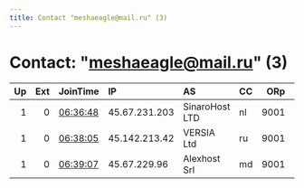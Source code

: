 ```yaml
---
title: Contact "meshaeagle@mail.ru" (3)
---
```


# Contact: "meshaeagle@mail.ru" (3)

|   Up |   Ext | JoinTime                                                                                            | IP            | AS             | CC   |   ORp |   Dirp | OS    | Version   | Nickname       |   eFamMembers |
|-----:|------:|:----------------------------------------------------------------------------------------------------|:--------------|:---------------|:-----|------:|-------:|:------|:----------|:---------------|--------------:|
|    1 |     0 | [06:36:48](https://metrics.torproject.org/rs.html#details/62F1BA5445E07807CFA29A082A3FF26EB20E8199) | 45.67.231.203 | SinaroHost LTD | nl   |  9001 |      0 | Linux | 0.3.5.10  | MEGAnlRelay123 |             1 |
|    1 |     0 | [06:38:05](https://metrics.torproject.org/rs.html#details/1128792E891462DC724D5053E0BF1AB91A1B2D07) | 45.142.213.42 | VERSIA Ltd     | ru   |  9001 |      0 | Linux | 0.3.5.10  | lv123Relay     |             1 |
|    1 |     0 | [06:39:07](https://metrics.torproject.org/rs.html#details/8CC20931A26883D3D953AFC986C8C8944B7CCCC7) | 45.67.229.96  | Alexhost Srl   | md   |  9001 |      0 | Linux | 0.3.5.10  | moldavRelay123 |             1 |
